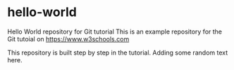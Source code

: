 # hello-world
Hello World repository for Git tutorial
This is an example repository for the Git tutoial on https://www.w3schools.com

This repository is built step by step in the tutorial.
Adding some random text here.
